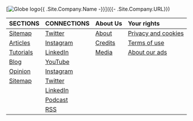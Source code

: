 [![Globe logo](globe-24x24-darkpurple.svg){{ .Site.Company.Name -}}]({{- .Site.Company.URL}})

| SECTIONS      | CONNECTIONS   | About Us       | Your rights              |
| ------------- | ------------- | -------------- |:------------------------ |
| [Sitemap](/)  | [Twitter]({{.Site.Social.Twitter}})  | [About](/)     | [Privacy and cookies](/) | 
| [Articles](/) | [Instagram](/)| [Credits](/)   | [Terms of use ](/)       |
| [Tutorials](/)| [LinkedIn](/) | [Media](/)     | [About our ads](/)       |
| [Blog](/)     | [YouTube]({{.Site.Social.YouTube}})  |                |                          | 
| [Opinion](/)  | [Instagram]({{.Site.Social.Instagram}})|                |                          | 
| [Sitemap](/)  | [Twitter]({{.Site.Social.Twitter}})  |                |                          | 
|               | [LinkedIn]({{.Site.Social.LinkedIn}}/) |                |                          | 
|               | [Podcast](/)  |                |                          |
|               | [RSS](/)      |                |                          |

